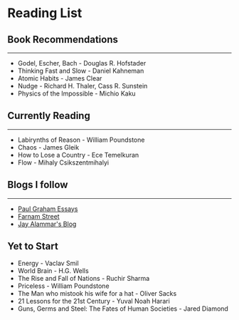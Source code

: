 # Reading List

## Book Recommendations
---
- Godel, Escher, Bach - Douglas R. Hofstader
- Thinking Fast and Slow - Daniel Kahneman
- Atomic Habits - James Clear 
- Nudge - Richard H. Thaler, Cass R. Sunstein
- Physics of the Impossible - Michio Kaku 

## Currently Reading
---
- Labirynths of Reason - William Poundstone
- Chaos - James Gleik
- How to Lose a Country - Ece Temelkuran
- Flow - Mihaly Csikszentmihalyi

## Blogs I follow
---
- [Paul Graham Essays](http://www.paulgraham.com/)
- [Farnam Street](https://fs.blog/)
- [Jay Alammar's Blog](https://jallamar.github.io/)

## Yet to Start
- Energy - Vaclav Smil
- World Brain - H.G. Wells 
- The Rise and Fall of Nations - Ruchir Sharma  
- Priceless - William Poundstone 
- The Man who mistook his wife for a hat - Oliver Sacks 
- 21 Lessons for the 21st Century - Yuval Noah Harari 
- Guns, Germs and Steel: The Fates of Human Societies - Jared Diamond